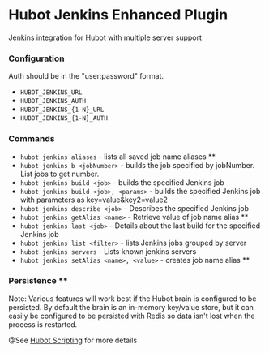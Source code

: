 # Hubot Jenkins Enhanced Plugin

Jenkins integration for Hubot with multiple server support


### Configuration
Auth should be in the "user:password" format.

- ```HUBOT_JENKINS_URL```
- ```HUBOT_JENKINS_AUTH```
- ```HUBOT_JENKINS_{1-N}_URL```
- ```HUBOT_JENKINS_{1-N}_AUTH```



### Commands
- ```hubot jenkins aliases``` - lists all saved job name aliases **
- ```hubot jenkins b <jobNumber>``` - builds the job specified by jobNumber. List jobs to get number.
- ```hubot jenkins build <job>``` - builds the specified Jenkins job
- ```hubot jenkins build <job>, <params>``` - builds the specified Jenkins job with parameters as key=value&key2=value2
- ```hubot jenkins describe <job>``` - Describes the specified Jenkins job
- ```hubot jenkins getAlias <name>``` - Retrieve value of job name alias **
- ```hubot jenkins last <job>``` - Details about the last build for the specified Jenkins job
- ```hubot jenkins list <filter>``` - lists Jenkins jobs grouped by server
- ```hubot jenkins servers``` - Lists known jenkins servers
- ```hubot jenkins setAlias <name>, <value>``` - creates job name alias **

### Persistence **
Note: Various features will work best if the Hubot brain is configured to be persisted. By default
the brain is an in-memory key/value store, but it can easily be configured to be persisted with Redis so
data isn't lost when the process is restarted.

@See [Hubot Scripting](https://hubot.github.com/docs/scripting/) for more details
